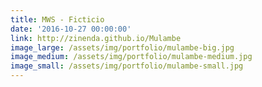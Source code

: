 ```yaml
---
title: MWS - Ficticio
date: '2016-10-27 00:00:00'
link: http://zinenda.github.io/Mulambe
image_large: /assets/img/portfolio/mulambe-big.jpg
image_medium: /assets/img/portfolio/mulambe-medium.jpg
image_small: /assets/img/portfolio/mulambe-small.jpg
---
```

